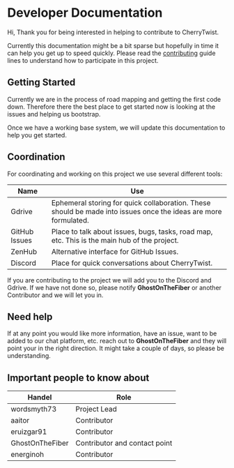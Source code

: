 # Developer Documentation

Hi, Thank you for being interested in helping to contribute to CherryTwist.

Currently this documentation might be a bit sparse but hopefully in time it can help you get up to speed quickly.
Please read the [contributing](https://github.com/cherrytwist/.github/blob/master/CONTRIBUTING.md) guide lines to understand how to participate in this project.

## Getting Started
Currently we are in the process of road mapping and getting the first code down. Therefore there the best place to get started now is looking at the issues and helping us bootstrap.

Once we have a working base system, we will update this documentation to help you get started.

## Coordination
For coordinating and working on this project we use several different tools:

Name | Use
---- | ---
Gdrive | Ephemeral storing for quick collaboration. These should be made into issues once the ideas are more formulated.
GitHub Issues | Place to talk about issues, bugs, tasks, road map, etc. This is the main hub of the project.
ZenHub | Alternative interface for GitHub Issues.
Discord | Place for quick conversations about CherryTwist.

If you are contributing to the project we will add you to the Discord and Gdrive. If we have not done so, please notify **GhostOnTheFiber** or another Contributor and we will let you in.

## Need help

If at any point you would like more information, have an issue, want to be added to our chat platform, etc. reach out to **GhostOnTheFiber** and they will point your in the right direction. It might take a couple of days, so please be understanding.

## Important people to know about

Handel | Role
------ | ----
wordsmyth73 | Project Lead
aaitor | Contributor
eruizgar91 | Contributor
GhostOnTheFiber | Contributor and contact point
energinoh | Contributor

